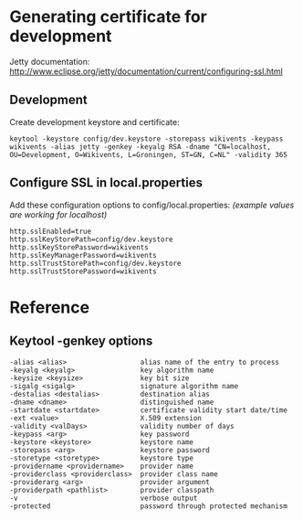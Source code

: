 # Generating certificate for development

Jetty documentation: <http://www.eclipse.org/jetty/documentation/current/configuring-ssl.html>
    
## Development    

Create development keystore and certificate:

    keytool -keystore config/dev.keystore -storepass wikivents -keypass wikivents -alias jetty -genkey -keyalg RSA -dname "CN=localhost, OU=Development, O=Wikivents, L=Groningen, ST=GN, C=NL" -validity 365   
   
## Configure SSL in local.properties

Add these configuration options to config/local.properties: _(example values are working for localhost)_

    http.sslEnabled=true
    http.sslKeyStorePath=config/dev.keystore
    http.sslKeyStorePassword=wikivents
    http.sslKeyManagerPassword=wikivents
    http.sslTrustStorePath=config/dev.keystore
    http.sslTrustStorePassword=wikivents


# Reference

## Keytool -genkey options    	

    -alias <alias>                  alias name of the entry to process
    -keyalg <keyalg>                key algorithm name
    -keysize <keysize>              key bit size
    -sigalg <sigalg>                signature algorithm name
    -destalias <destalias>          destination alias
    -dname <dname>                  distinguished name
    -startdate <startdate>          certificate validity start date/time
    -ext <value>                    X.509 extension
    -validity <valDays>             validity number of days
    -keypass <arg>                  key password
    -keystore <keystore>            keystore name
    -storepass <arg>                keystore password
    -storetype <storetype>          keystore type
    -providername <providername>    provider name
    -providerclass <providerclass>  provider class name
    -providerarg <arg>              provider argument
    -providerpath <pathlist>        provider classpath
    -v                              verbose output
    -protected                      password through protected mechanism

